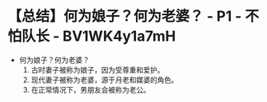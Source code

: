 # 【总结】何为娘子？何为老婆？ - P1 - 不怕队长 - BV1WK4y1a7mH

-   何为娘子？何为老婆？
    1.  古时妻子被称为娘子，因为受尊重和爱护。
    2.  现代妻子被称为老婆，源于月老和媒婆的角色。
    3.  在正常情况下，男朋友会被称为老公。
